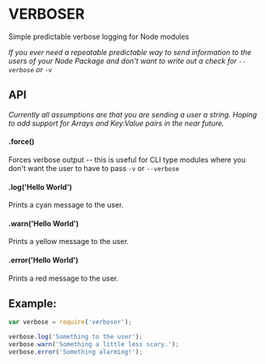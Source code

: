 # VERBOSER
Simple predictable verbose logging for Node modules

*If you ever need a repeatable predictable way to send information to the users of your Node Package and don't want to write out a check for `--verbose` or `-v`*

## API
*Currently all assumptions are that you are sending a user a string. Hoping to add support for Arrays and Key:Value pairs in the near future.*

#### .force()
Forces verbose output -- this is useful for CLI type modules where you don't want the user to have to pass `-v` or `--verbose`

#### .log('Hello World')
Prints a cyan message to the user.

#### .warn('Hello World')
Prints a yellow message to the user.

#### .error('Hello World')
Prints a red message to the user.

## Example:
```javascript
var verbose = require('verboser');

verbose.log('Something to the user');
verbose.warn('Something a little less scary.');
verbose.error('Something alarming!');
```

